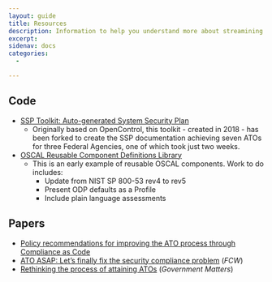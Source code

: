 ```yaml
---
layout: guide
title: Resources
description: Information to help you understand more about streamining the ATO process.
excerpt: 
sidenav: docs
categories:
  - 

---
```


## Code
* [SSP Toolkit: Auto-generated System Security Plan](https://github.com/CivicActions/ssp-toolkit/)
   * Originally based on OpenControl, this toolkit - created in 2018 - has been forked to create the SSP documentation achieving seven ATOs for three Federal Agencies, one of which took just two weeks.
* [OSCAL Reusable Component Definitions Library](https://github.com/CivicActions/oscal-component-definitions)
   * This is an early example of reusable OSCAL components. Work to do includes:
      * Update from NIST SP 800-53 rev4 to rev5
	  * Present ODP defaults as a Profile
	  * Include plain language assessments

## Papers
* [Policy recommendations for improving the ATO process through Compliance as Code](https://medium.com/civicactions/policy-recommendations-for-improving-the-ato-process-through-compliance-as-code-524e3005fceb)
* [ATO ASAP: Let’s finally fix the security compliance problem](https://www.nextgov.com/modernization/2021/02/ato-asap-lets-finally-fix-the-security-compliance-problem/258357/) (*FCW*)
* [Rethinking the process of attaining ATOs](https://www.youtube.com/watch?v=C9WAhI3cXb0) (*Government Matters*)
